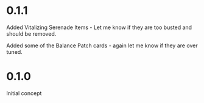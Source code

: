 # 0.1.1

<!-- TODO: Fixed a bug with cards losing their stanza requirements -->

Added Vitalizing Serenade Items - Let me know if they are too busted and should be removed.

Added some of the Balance Patch cards - again let me know if they are over tuned.

# 0.1.0

Initial concept
